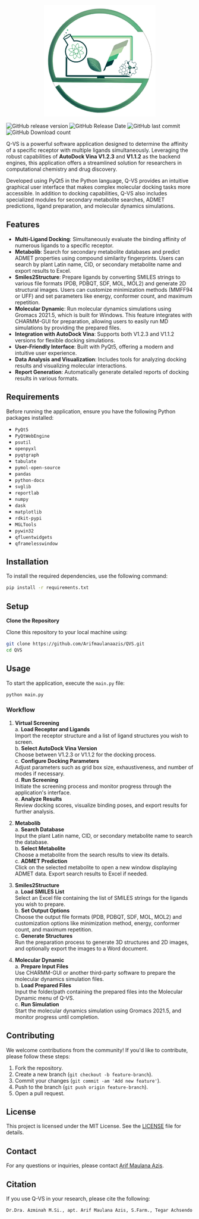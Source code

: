 <p align="center">
  <img src="icon.png" alt="Q-VS Icon" width="300" height="300" style="object-fit: cover;">
</p>


![GitHub release version](https://img.shields.io/github/v/release/Arifmaulanaazis/QVS)
![GitHub Release Date](https://img.shields.io/github/release-date/Arifmaulanaazis/QVS)
![GitHub last commit](https://img.shields.io/github/last-commit/Arifmaulanaazis/QVS)
![GitHub Download count](https://img.shields.io/github/downloads/Arifmaulanaazis/QVS/total)

Q-VS is a powerful software application designed to determine the affinity of a specific receptor with multiple ligands simultaneously. Leveraging the robust capabilities of **AutoDock Vina V1.2.3** and **V1.1.2** as the backend engines, this application offers a streamlined solution for researchers in computational chemistry and drug discovery.

Developed using PyQt5 in the Python language, Q-VS provides an intuitive graphical user interface that makes complex molecular docking tasks more accessible. In addition to docking capabilities, Q-VS also includes specialized modules for secondary metabolite searches, ADMET predictions, ligand preparation, and molecular dynamics simulations.

## Features

- **Multi-Ligand Docking**: Simultaneously evaluate the binding affinity of numerous ligands to a specific receptor.
- **Metabolib**: Search for secondary metabolite databases and predict ADMET properties using compound similarity fingerprints. Users can search by plant Latin name, CID, or secondary metabolite name and export results to Excel.
- **Smiles2Structure**: Prepare ligands by converting SMILES strings to various file formats (PDB, PDBQT, SDF, MOL, MOL2) and generate 2D structural images. Users can customize minimization methods (MMFF94 or UFF) and set parameters like energy, conformer count, and maximum repetition.
- **Molecular Dynamic**: Run molecular dynamics simulations using Gromacs 2021.5, which is built for Windows. This feature integrates with CHARMM-GUI for preparation, allowing users to easily run MD simulations by providing the prepared files.
- **Integration with AutoDock Vina**: Supports both V1.2.3 and V1.1.2 versions for flexible docking simulations.
- **User-Friendly Interface**: Built with PyQt5, offering a modern and intuitive user experience.
- **Data Analysis and Visualization**: Includes tools for analyzing docking results and visualizing molecular interactions.
- **Report Generation**: Automatically generate detailed reports of docking results in various formats.

## Requirements

Before running the application, ensure you have the following Python packages installed:

- `PyQt5`
- `PyQtWebEngine`
- `psutil`
- `openpyxl`
- `pyqtgraph`
- `tabulate`
- `pymol-open-source`
- `pandas`
- `python-docx`
- `svglib`
- `reportlab`
- `numpy`
- `dask`
- `matplotlib`
- `rdkit-pypi`
- `MGLTools`
- `pywin32`
- `qfluentwidgets`
- `qframelesswindow`

## Installation

To install the required dependencies, use the following command:

```bash
pip install -r requirements.txt
```

## Setup

**Clone the Repository**

Clone this repository to your local machine using:

```bash
git clone https://github.com/Arifmaulanaazis/QVS.git
cd QVS
```


## Usage

To start the application, execute the `main.py` file:

```bash
python main.py
```

### Workflow

1. **Virtual Screening**  
   a. **Load Receptor and Ligands**  
      Import the receptor structure and a list of ligand structures you wish to screen.  
   b. **Select AutoDock Vina Version**  
      Choose between V1.2.3 or V1.1.2 for the docking process.  
   c. **Configure Docking Parameters**  
      Adjust parameters such as grid box size, exhaustiveness, and number of modes if necessary.  
   d. **Run Screening**  
      Initiate the screening process and monitor progress through the application's interface.  
   e. **Analyze Results**  
      Review docking scores, visualize binding poses, and export results for further analysis.  

2. **Metabolib**  
   a. **Search Database**  
      Input the plant Latin name, CID, or secondary metabolite name to search the database.  
   b. **Select Metabolite**  
      Choose a metabolite from the search results to view its details.  
   c. **ADMET Prediction**  
      Click on the selected metabolite to open a new window displaying ADMET data. Export search results to Excel if needed.  

3. **Smiles2Structure**  
   a. **Load SMILES List**  
      Select an Excel file containing the list of SMILES strings for the ligands you wish to prepare.  
   b. **Set Output Options**  
      Choose the output file formats (PDB, PDBQT, SDF, MOL, MOL2) and customization options like minimization method, energy, conformer count, and maximum repetition.  
   c. **Generate Structures**  
      Run the preparation process to generate 3D structures and 2D images, and optionally export the images to a Word document.  

4. **Molecular Dynamic**  
   a. **Prepare Input Files**  
      Use CHARMM-GUI or another third-party software to prepare the molecular dynamics simulation files.  
   b. **Load Prepared Files**  
      Input the folder/path containing the prepared files into the Molecular Dynamic menu of Q-VS.  
   c. **Run Simulation**  
      Start the molecular dynamics simulation using Gromacs 2021.5, and monitor progress until completion.  

## Contributing

We welcome contributions from the community! If you'd like to contribute, please follow these steps:

1. Fork the repository.
2. Create a new branch (`git checkout -b feature-branch`).
3. Commit your changes (`git commit -am 'Add new feature'`).
4. Push to the branch (`git push origin feature-branch`).
5. Open a pull request.

## License

This project is licensed under the MIT License. See the [LICENSE](LICENSE) file for details.

## Contact

For any questions or inquiries, please contact [Arif Maulana Azis](mailto:titandigitalsoft@gmail.com).

## Citation

If you use Q-VS in your research, please cite the following:

```bash
Dr.Dra. Azminah M.Si., apt. Arif Maulana Azis, S.Farm., Tegar Achsendo Yuniarta, S.Farm., M.Si, Dr.rer.nat. apt. Ratih. Q-VS V1.0.1. Surabaya, 2024.
```
